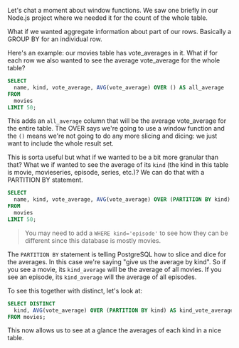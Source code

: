 Let's chat a moment about window functions. We saw one briefly in our Node.js project where we needed it for the count of the whole table.

What if we wanted aggregate information about part of our rows. Basically a GROUP BY for an individual row.

Here's an example: our movies table has vote_averages in it. What if for each row we also wanted to see the average vote_average for the whole table?

```sql
SELECT
  name, kind, vote_average, AVG(vote_average) OVER () AS all_average
FROM
  movies
LIMIT 50;
```

This adds an `all_average` column that will be the average vote_average for the entire table. The OVER says we're going to use a window function and the `()` means we're not going to do any more slicing and dicing: we just want to include the whole result set.

This is sorta useful but what if we wanted to be a bit more granular than that? What we if wanted to see the average of its `kind` (the kind in this table is movie, movieseries, episode, series, etc.)? We can do that with a PARTITION BY statement.

```sql
SELECT
  name, kind, vote_average, AVG(vote_average) OVER (PARTITION BY kind) AS kind_average
FROM
  movies
LIMIT 50;
```

> You may need to add a `WHERE kind='episode'` to see how they can be different since this database is mostly movies.

The `PARTITION BY` statement is telling PostgreSQL how to slice and dice for the averages. In this case we're saying "give us the average by kind". So if you see a movie, its `kind_average` will be the average of all movies. If you see an episode, its `kind_average` will the average of all episodes.

To see this together with distinct, let's look at:

```sql
SELECT DISTINCT
  kind, AVG(vote_average) OVER (PARTITION BY kind) AS kind_vote_average
FROM movies;
```

This now allows us to see at a glance the averages of each kind in a nice table.
